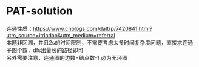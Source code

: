 # PAT-solution
连通性质：https://www.cnblogs.com/dalt/p/7420841.html?utm_source=itdadao&utm_medium=referral<br>
本题非回溯，并且2s的时间限制，不需要考虑太多时间复杂度问题，直接求连通子图个数，dfs出最长的路径即可<br>
另外需要注意，连通图的边数=结点数-1 必为无环图


